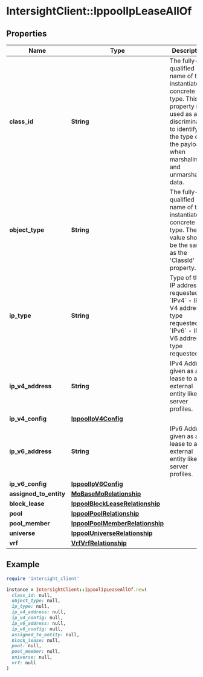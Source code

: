# IntersightClient::IppoolIpLeaseAllOf

## Properties

| Name | Type | Description | Notes |
| ---- | ---- | ----------- | ----- |
| **class_id** | **String** | The fully-qualified name of the instantiated, concrete type. This property is used as a discriminator to identify the type of the payload when marshaling and unmarshaling data. | [default to &#39;ippool.IpLease&#39;] |
| **object_type** | **String** | The fully-qualified name of the instantiated, concrete type. The value should be the same as the &#39;ClassId&#39; property. | [default to &#39;ippool.IpLease&#39;] |
| **ip_type** | **String** | Type of the IP address requested. * &#x60;IPv4&#x60; - IP V4 address type requested. * &#x60;IPv6&#x60; - IP V6 address type requested. | [optional][default to &#39;IPv4&#39;] |
| **ip_v4_address** | **String** | IPv4 Address given as a lease to an external entity like server profiles. | [optional] |
| **ip_v4_config** | [**IppoolIpV4Config**](IppoolIpV4Config.md) |  | [optional] |
| **ip_v6_address** | **String** | IPv6 Address given as a lease to an external entity like server profiles. | [optional] |
| **ip_v6_config** | [**IppoolIpV6Config**](IppoolIpV6Config.md) |  | [optional] |
| **assigned_to_entity** | [**MoBaseMoRelationship**](MoBaseMoRelationship.md) |  | [optional] |
| **block_lease** | [**IppoolBlockLeaseRelationship**](IppoolBlockLeaseRelationship.md) |  | [optional] |
| **pool** | [**IppoolPoolRelationship**](IppoolPoolRelationship.md) |  | [optional] |
| **pool_member** | [**IppoolPoolMemberRelationship**](IppoolPoolMemberRelationship.md) |  | [optional] |
| **universe** | [**IppoolUniverseRelationship**](IppoolUniverseRelationship.md) |  | [optional] |
| **vrf** | [**VrfVrfRelationship**](VrfVrfRelationship.md) |  | [optional] |

## Example

```ruby
require 'intersight_client'

instance = IntersightClient::IppoolIpLeaseAllOf.new(
  class_id: null,
  object_type: null,
  ip_type: null,
  ip_v4_address: null,
  ip_v4_config: null,
  ip_v6_address: null,
  ip_v6_config: null,
  assigned_to_entity: null,
  block_lease: null,
  pool: null,
  pool_member: null,
  universe: null,
  vrf: null
)
```

